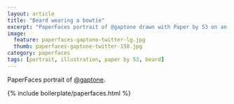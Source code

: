 ```yaml
---
layout: article
title: "Beard wearing a bowtie"
excerpt: "PaperFaces portrait of @gaptone drawn with Paper by 53 on an iPad."
image: 
  feature: paperfaces-gaptone-twitter-lg.jpg
  thumb: paperfaces-gaptone-twitter-150.jpg
category: paperfaces
tags: [portrait, illustration, paper by 53, beard]
---
```


PaperFaces portrait of [@gaptone](http://twitter.com/gaptone).

{% include boilerplate/paperfaces.html %}